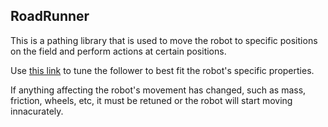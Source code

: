 ## RoadRunner

This is a pathing library that is used to move the robot to specific positions on the field
and perform actions at certain positions.

Use [this link](https://rr.brott.dev/docs/v1-0/tuning) to tune the follower to best fit
the robot's specific properties.

If anything affecting the robot's movement has changed, such as mass, friction, wheels, etc,
it must be retuned or the robot will start moving innacurately.